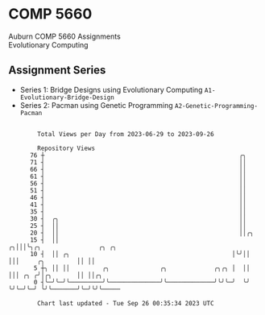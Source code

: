 # COMP 5660
Auburn COMP 5660 Assignments  
Evolutionary Computing

## Assignment Series
- Series 1: Bridge Designs using Evolutionary Computing `A1-Evolutionary-Bridge-Design`
- Series 2: Pacman using Genetic Programming `A2-Genetic-Programming-Pacman`

```

        Total Views per Day from 2023-06-29 to 2023-09-26

        Repository Views
      76 ┼                                                      ╭╮
      71 ┤                                                      ││
      66 ┤                                                      ││
      61 ┤                                                      ││
      56 ┤                                                      ││
      51 ┤                                                      ││
      46 ┤                                                      ││
      41 ┤                                                      ││
      35 ┤                                                      ││
      30 ┤  ╭╮                                                  ││
      25 ┤  ││                                                  ││
      20 ┤  ││                                                  ││╭╮
      15 ┤  ││                                                ╭╮│││╰╮╭╮                ╭╮ ╭╮
      10 ┤  ││ ╭╮                                             │╰╯││ │││     ╭╮         ││ ││
       5 ┼╮ ││ ││         ╭╮              ╭╮             ╭╮╭╮ │  ││ │││ ╭╮ ╭╯│╭╮       ││ ││╭╮
       0 ┤╰─╯╰─╯╰─────────╯╰──────────────╯╰─────────────╯╰╯╰─╯  ╰╯ ╰╯╰─╯╰─╯ ╰╯╰───────╯╰─╯╰╯╰─────

        Chart last updated - Tue Sep 26 00:35:34 2023 UTC
        
```
